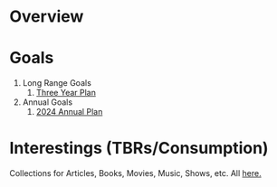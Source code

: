 # Overview


# Goals

1. Long Range Goals
    1. [Three Year Plan](goals/2026_2024_3-year-plan/index.md)
1. Annual Goals 
    1. [2024 Annual Plan](goals/2024plan/index.md)

# Interestings (TBRs/Consumption)
Collections for Articles, Books, Movies, Music, Shows, etc.
All [here.](interestings/index.md)


